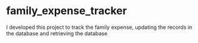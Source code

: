 # family_expense_tracker
I developed this project to track the family expense, updating the records in the database and retrieving the database

